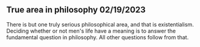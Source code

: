## True area in philosophy 02/19/2023

There is but one truly serious philosophical area, and that is existentialism. Deciding whether or not men's life have a meaning is to answer the fundamental question in philosophy. All other questions follow from that.
